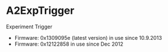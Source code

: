 A2ExpTrigger
============

Experiment Trigger
  * Firmware: 0x1309095e (latest version) in use since 10.9.2013
  * Firmware: 0x12122858 in use since Dec 2012
